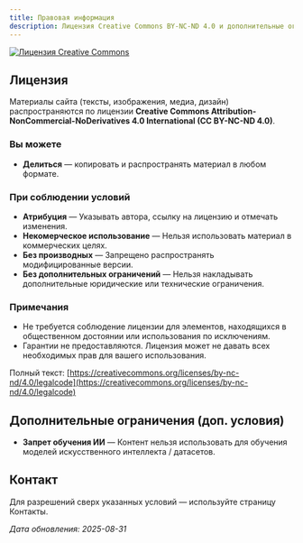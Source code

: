 ```yaml
---
title: Правовая информация
description: Лицензия Creative Commons BY-NC-ND 4.0 и дополнительные ограничения.
---
```


<a rel="license" href="https://creativecommons.org/licenses/by-nc-nd/4.0/"><img alt="Лицензия Creative Commons" style="border-width:0" src="https://licensebuttons.net/l/by-nc-nd/4.0/88x31.png" /></a>

## Лицензия
Материалы сайта (тексты, изображения, медиа, дизайн) распространяются по лицензии **Creative Commons Attribution-NonCommercial-NoDerivatives 4.0 International (CC BY-NC-ND 4.0)**.

### Вы можете
- **Делиться** — копировать и распространять материал в любом формате.

### При соблюдении условий
- **Атрибуция** — Указывать автора, ссылку на лицензию и отмечать изменения.
- **Некомерческое использование** — Нельзя использовать материал в коммерческих целях.
- **Без производных** — Запрещено распространять модифицированные версии.
- **Без дополнительных ограничений** — Нельзя накладывать дополнительные юридические или технические ограничения.

### Примечания
- Не требуется соблюдение лицензии для элементов, находящихся в общественном достоянии или использования по исключениям.
- Гарантии не предоставляются. Лицензия может не давать всех необходимых прав для вашего использования.

Полный текст: [https://creativecommons.org/licenses/by-nc-nd/4.0/legalcode](https://creativecommons.org/licenses/by-nc-nd/4.0/legalcode)

## Дополнительные ограничения (доп. условия)

* **Запрет обучения ИИ** — Контент нельзя использовать для обучения моделей искусственного интеллекта / датасетов.

## Контакт
Для разрешений сверх указанных условий — используйте страницу Контакты.

_Дата обновления: 2025-08-31_
